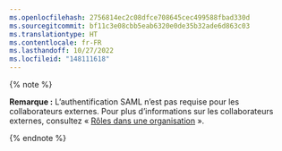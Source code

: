 ```yaml
---
ms.openlocfilehash: 2756814ec2c08dfce708645cec499588fbad330d
ms.sourcegitcommit: bf11c3e08cbb5eab6320e0de35b32ade6d863c03
ms.translationtype: HT
ms.contentlocale: fr-FR
ms.lasthandoff: 10/27/2022
ms.locfileid: "148111618"
---
```

{% note %}

**Remarque :** L’authentification SAML n’est pas requise pour les collaborateurs externes. Pour plus d’informations sur les collaborateurs externes, consultez « [Rôles dans une organisation](/organizations/managing-peoples-access-to-your-organization-with-roles/roles-in-an-organization#outside-collaborators) ».

{% endnote %}
